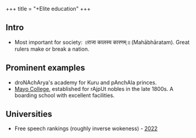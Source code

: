 +++
title = "+Elite education"
+++

## Intro
- Most important for society: ॥राजा कालस्य कारणम्॥ (Mahābhāratam). Great rulers make or break a nation.

## Prominent examples
- droNAchArya's academy for Kuru and pAnchAla princes.
- [Mayo College](https://en.wikipedia.org/wiki/Mayo_College), established for rAjpUt nobles in the late 1800s. A boarding school with excellent facilities.


## Universities
- Free speech rankings (roughly inverse wokeness) - [2022](https://rankings.thefire.org/rank)